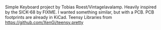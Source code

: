 Simple Keyboard project by Tobias Roest/Vintagelavalamp.
Heavily inspired by the SICK-68 by FIXME.
I wanted something similar, but with a PCB.
PCB footprints are already in KiCad.
Teensy Libraries from https://github.com/XenGi/teensy.pretty
